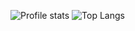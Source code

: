 
![Profile stats](https://github-readme-stats.vercel.app/api?username=GiuseppeTG&&show_icons=true&title_color=ffffff&icon_color=bb2acf&text_color=daf7dc&bg_color=151515)
![Top Langs](https://github-readme-stats.vercel.app/api/top-langs/?username=GiuseppeTG&&show_icons=true&title_color=ffffff&icon_color=bb2acf&text_color=daf7dc&bg_color=151515)

<!--
**GiuseppeTG/GiuseppeTG** is a ✨ _special_ ✨ repository because its `README.md` (this file) appears on your GitHub profile.

Here are some ideas to get you started:

- 🔭 I’m currently working on ...
- 🌱 I’m currently learning ...
- 👯 I’m looking to collaborate on ...
- 🤔 I’m looking for help with ...
- 💬 Ask me about ...
- 📫 How to reach me: ...
- 😄 Pronouns: ...
- ⚡ Fun fact: ...
-->
